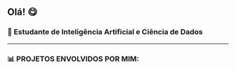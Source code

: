 ## Olá! 😋
### 🚀 Estudante de Inteligência Artificial e Ciência de Dados

---

### 📊 PROJETOS ENVOLVIDOS POR MIM:
